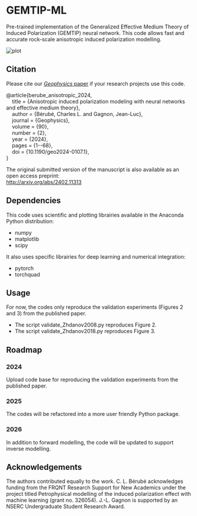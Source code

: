 # GEMTIP-ML
Pre-trained implementation of the Generalized Effective Medium Theory of Induced Polarization (GEMTIP) neural network. This code allows fast and accurate rock-scale anisotropic induced polarization modelling.

![plot](./assets/figures/timing-comparison-IPW.png)

## Citation
Please cite our [*Geophysics* paper](https://library.seg.org/doi/10.1190/geo2024-0107.1) if your research projects use this code.

@article{berube_anisotropic_2024,  
    title = {Anisotropic induced polarization modeling with neural networks and effective medium theory},  
    author = {Bérubé, Charles L. and Gagnon, Jean-Luc},  
    journal = {Geophysics},  
    volume = {90},  
    number = {2},  
    year = {2024},  
    pages = {1--68},  
    doi = {10.1190/geo2024-0107.1},  
}

The original submitted version of the manuscript is also available as an open access preprint:  
http://arxiv.org/abs/2402.11313 

## Dependencies
This code uses scientific and plotting librairies available in the Anaconda Python distribution: 
- numpy
- matplotlib
- scipy

It also uses specific librairies for deep learning and numerical integration:
- pytorch
- torchquad 

## Usage
For now, the codes only reproduce the validation experiments (Figures 2 and 3) from the published paper.
- The script validate_Zhdanov2008.py reproduces Figure 2.
- The script validate_Zhdanov2018.py reproduces Figure 3.

## Roadmap
### 2024 
Upload code base for reproducing the validation experiments from the published paper.

### 2025 
The codes will be refactored into a more user friendly Python package.

### 2026 
In addition to forward modelling, the code will be updated to support inverse modelling. 

## Acknowledgements
The authors contributed equally to the work. C. L. Bérubé acknowledges funding from the FRQNT Research Support for
New Academics under the project titled Petrophysical modelling of the induced polarization effect with machine learning (grant no. 326054). J.-L. Gagnon is supported by an NSERC Undergraduate Student Research Award.